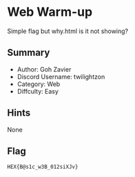 # Web Warm-up

Simple flag but why.html is it not showing?

## Summary

- Author: Goh Zavier
- Discord Username: twilightzon
- Category: Web
- Diffculty: Easy

## Hints

None

## Flag

``HEX{B@s1c_w3B_012siXJv}``
